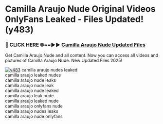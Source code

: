 # Camilla Araujo Nude Original Videos 0nlyFans Leaked - Files Updated! (y483)

<h3>🔴 CLICK HERE 🌐==►► <a href="https://tinyurl.com/4mcuefdz" rel="nofollow">Camilla Araujo Nude Updated Files</a></h3>

Get Camilla Araujo Nude and all content. Now you can access all videos and pictures of Camilla Araujo Nude. New Updated Files 2025!

[![y483](https://i.imgur.com/StAQSOY.gif)](https://tinyurl.com/4mcuefdz)
camilla araujo nudes leaked<br>
camilla araujo leaked nudes<br>
camilla araujo nude leaks<br>
camilla araujo nude leak<br>
camilla araujo nude leaked<br>
camilla araujo leak nude<br>
camilla araujo leaked nude<br>
camilla araujo onlyfans nude<br>
camilla araujo nudes leaks<br>
camilla araujo nude onlyfans